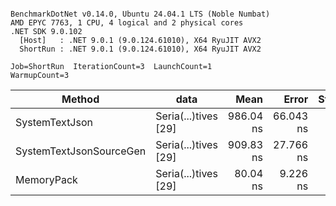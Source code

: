 ```

BenchmarkDotNet v0.14.0, Ubuntu 24.04.1 LTS (Noble Numbat)
AMD EPYC 7763, 1 CPU, 4 logical and 2 physical cores
.NET SDK 9.0.102
  [Host]   : .NET 9.0.1 (9.0.124.61010), X64 RyuJIT AVX2
  ShortRun : .NET 9.0.1 (9.0.124.61010), X64 RyuJIT AVX2

Job=ShortRun  IterationCount=3  LaunchCount=1  
WarmupCount=3  

```
| Method                  | data                 | Mean      | Error     | StdDev   | Min       | Max       | Gen0   | Allocated |
|------------------------ |--------------------- |----------:|----------:|---------:|----------:|----------:|-------:|----------:|
| SystemTextJson          | Seria(...)tives [29] | 986.04 ns | 66.043 ns | 3.620 ns | 983.45 ns | 990.18 ns | 0.0267 |     464 B |
| SystemTextJsonSourceGen | Seria(...)tives [29] | 909.83 ns | 27.766 ns | 1.522 ns | 908.62 ns | 911.54 ns | 0.0334 |     568 B |
| MemoryPack              | Seria(...)tives [29] |  80.04 ns |  9.226 ns | 0.506 ns |  79.69 ns |  80.62 ns | 0.0072 |     120 B |
